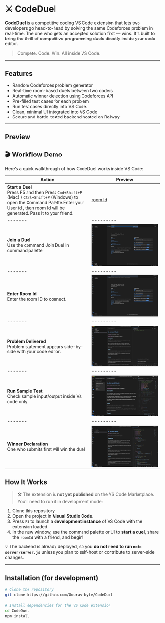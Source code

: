 # ⚔️ CodeDuel

**CodeDuel** is a competitive coding VS Code extension that lets two developers go head-to-head by solving the same Codeforces problem in real-time. The one who gets an accepted solution first — wins. It's built to bring the thrill of competitive programming duels directly inside your code editor.

> Compete. Code. Win. All inside VS Code.

---

##  Features

-  Random Codeforces problem generator
-  Real-time room-based duels between two coders
-  Automatic winner detection using Codeforces API
-  Pre-filled test cases for each problem
-  Run test cases directly into VS Code.
-  Clean, minimal UI integrated into VS Code
-  Secure and battle-tested backend hosted on Railway

---

##  Preview

## 🎬 Workflow Demo

Here’s a quick walkthrough of how CodeDuel works inside VS Code:

| Action | Preview |
|-------|---------|
| **Start a Duel** <br>Press F5 and then Press `Cmd+Shift+P` (Mac) / `Ctrl+Shift+P` (Windows) to open the Command Palette.Enter your User id , then room Id will be generated. Pass It to your friend. | [room Id](media/Code_copy_roomid.png) |
|-------|---------|
| **Join a Duel**<br>Use the command Join Duel in command palette| ![room Id](media/Code_join_duel.png) |
|-------|---------|
| **Enter Room Id**<br>Enter the room ID to connect.| ![room Id](media/Code_enter_roomId.png) |
|-------|---------|
| **Problem Delivered**<br>Problem statement appears side-by-side with your code editor. | ![Problem Statement](media/Code_duel_begins.png) |
|-------|---------|
| **Run Sample Test**<br>Check sample input/output inside Vs code only | ![Sample Test](media/Code_while_solving.png) |
|-------|---------|
| **Winner Declaration**<br>One who submits first will win the duel | ![winner](media/Code_winner_declaration.png) |






##  How It Works

> 🛠️ The extension is **not yet published** on the VS Code Marketplace. You’ll need to run it in development mode:

1. Clone this repository.
2. Open the project in **Visual Studio Code**.
3. Press `F5` to launch a **development instance** of VS Code with the extension loaded.
4. In the new window, use the command palette or UI to **start a duel**, share the `roomId` with a friend, and begin!

💡 The backend is already deployed, so you **do not need to run `node server/server.js`** unless you plan to self-host or contribute to server-side changes.

---

##  Installation (for development)

```bash
# Clone the repository
git clone https://github.com/Gourav-byte/CodeDuel

# Install dependencies for the VS Code extension
cd CodeDuel
npm install
